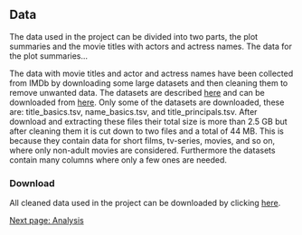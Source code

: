 
## Data

The data used in the project can be divided into two parts, the plot summaries and the movie titles with actors and actress names.
The data for the plot summaries...

The data with movie titles and actor and actress names have been collected from IMDb by downloading some large datasets and then cleaning them to remove unwanted data.
The datasets are described [here](https://www.imdb.com/interfaces/) and can be downloaded from [here](https://datasets.imdbws.com/).
Only some of the datasets are downloaded, these are: title_basics.tsv, name_basics.tsv, and title_principals.tsv.
After download and extracting these files their total size is more than 2.5 GB but after cleaning them it is cut down to two files and a total of 44 MB.
This is because they contain data for short films, tv-series, movies, and so on, where only non-adult movies are considered.
Furthermore the datasets contain many columns where only a few ones are needed.

### Download
All cleaned data used in the project can be downloaded by clicking [here](/data/Data.zip).

[Next page: Analysis](analysis.md)
